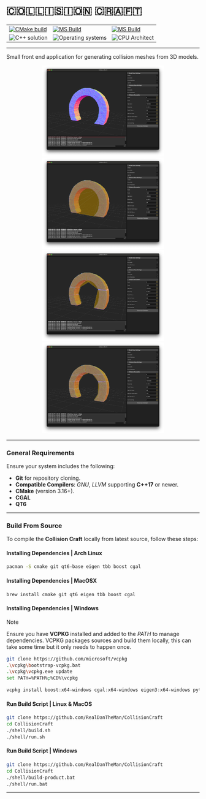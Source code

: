 # 🇨​​​​​🇴​​​​​🇱​​​​​🇱​​​​​🇮​​​​​🇸​​​​​🇮​​​​​🇴​​​​​🇳​​​​​ 🇨​​​​​🇷​​​​​🇦​​​​​🇫​​​​​🇹​​​​​
<table class="no-border">
  <tr>
    <td><a href="https://github.com/RealDanTheMan/CollisionCraft/actions/workflows/test-build-macos.yml" alt="Arch Build"><img src="https://github.com/RealDanTheMan/CollisionCraft/actions/workflows/test-build-macos.yml/badge.svg" alt="CMake build"/></a></td>
    <td><a href="https://github.com/RealDanTheMan/CollisionCraft/actions/workflows/test-build-archlinux.yml" alt="MacOSX Build"><img src="https://github.com/RealDanTheMan/CollisionCraft/actions/workflows/test-build-archlinux.yml/badge.svg" alt="MS Build"/></a></td>
    <td><a href="https://github.com/RealDanTheMan/CollisionCraft/actions/workflows/test-build-windows.yml" alt="MacOSX Build"><img src="https://github.com/RealDanTheMan/CollisionCraft/actions/workflows/test-build-windows.yml/badge.svg" alt="MS Build"/></a></td>
   
  </tr>
  <tr>
    <td><img src="https://img.shields.io/badge/Solution-C++17-blue.svg?style=flat&logo=c%2B%2B&logoColor=b0c0c0&labelColor=363D44" alt="C++ solution"/></td>
    <td><img src="https://img.shields.io/badge/OS-Arch%20%7C%20MacOSX%20%7C%20Windows-blue??style=flat&logo=Linux&logoColor=b0c0c0&labelColor=363D44" alt="Operating systems"/></td>
    <td colspan="2"><img src="https://img.shields.io/badge/CPU-x64%20%7C%20Arm64%20%7C%20-blue?style=flat&logo=amd&logoColor=b0c0c0&labelColor=363D44" alt="CPU Architect"/></td>
  </tr>
</table>

---

Small front end application for generating collision meshes from 3D models.

<p align="center">
  <img src="demo/img_01.png" alt="App Preview Image" width="320">
  <img src="demo/img_02.png" alt="App Preview Image" width="320">
  <img src="demo/img_03.png" alt="App Preview Image" width="320">
  <img src="demo/img_04.png" alt="App Preview Image" width="320">
</p>


---

### General Requirements
Ensure your system includes the following:
- **Git** for repository cloning.
- **Compatible Compilers**: *GNU*, *LLVM* supporting **C++17** or newer.
- **CMake** (version 3.16+).
- **CGAL**
- **QT6**
  
---

### Build From Source

To compile the **Collision Craft** locally from latest source, follow these steps:

#### Installing Dependencies | Arch Linux
```bash
pacman -S cmake git qt6-base eigen tbb boost cgal

```

#### Installing Dependencies | MacOSX
```bash
brew install cmake git qt6 eigen tbb boost cgal 

```

#### Installing Dependencies | Windows
> [!NOTE]
> Ensure you have **VCPKG** installed and added to the *PATH* to manage dependencies. VCPKG packages sources and build them locally, this can take some time but it only needs to happen once.
```bash
git clone https://github.com/microsoft/vcpkg
.\vcpkg\bootstrap-vcpkg.bat
.\vcpkg\vcpkg.exe update
set PATH=%PATH%;%CD%\vcpkg

```

```powershell
vcpkg install boost:x64-windows cgal:x64-windows eigen3:x64-windows python3:x64-windows qtbase:x64-windows python3:x64-windows usd:x64-windows

```

#### Run Build Script | Linux & MacOS
```bash
git clone https://github.com/RealDanTheMan/CollisionCraft
cd CollisionCraft
./shell/build.sh
./shell/run.sh
```

#### Run Build Script | Windows

```bash
git clone https://github.com/RealDanTheMan/CollisionCraft
cd CollisionCraft
./shell/build-product.bat
./shell/run.bat
```

---


